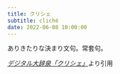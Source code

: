 ```yaml
---
title: クリシェ
subtitle: cliché
date: 2022-06-08 10:00:00
---
```


ありきたりな決まり文句。常套句。

<cite>[デジタル大辞泉「クリシェ」](https://dictionary.goo.ne.jp/word/%E3%82%AF%E3%83%AA%E3%82%B7%E3%82%A7/)</cite>より引用